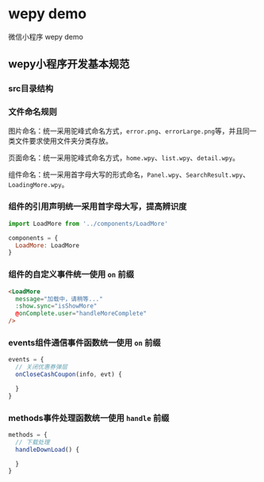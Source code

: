 # wepy demo

微信小程序 wepy demo

## wepy小程序开发基本规范

### src目录结构



### 文件命名规则

图片命名：统一采用驼峰式命名方式，`error.png`、`errorLarge.png`等，并且同一类文件要求使用文件夹分类存放。

页面命名：统一采用驼峰式命名方式，`home.wpy`、`list.wpy`、`detail.wpy`。

组件命名：统一采用首字母大写的形式命名，`Panel.wpy`、`SearchResult.wpy`、`LoadingMore.wpy`。

### 组件的引用声明统一采用首字母大写，提高辨识度

```js
import LoadMore from '../components/LoadMore'

components = {
  LoadMore: LoadMore
}
```

### 组件的自定义事件统一使用 `on` 前缀

```html
<LoadMore
  message="加载中，请稍等..."
  :show.sync="isShowMore"
  @onComplete.user="handleMoreComplete"
/>
```

### events组件通信事件函数统一使用 `on` 前缀

```js
events = {
  // 关闭优惠券弹层
  onCloseCashCoupon(info, evt) {

  }
}
```

### methods事件处理函数统一使用 `handle` 前缀

```js
methods = {
  // 下载处理
  handleDownLoad() {

  }
}
```
